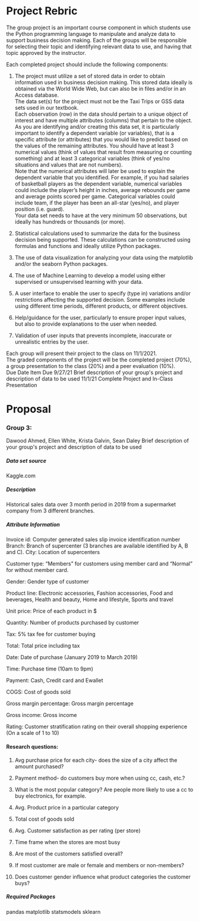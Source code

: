 # Project Rebric

The group project is an important course component in which students use the Python programming language to manipulate and analyze data to support business decision making. Each of the groups will be responsible for selecting their topic and identifying relevant data to use, and having that topic approved by the instructor.  

Each completed project should include the following components: 

1. The project must utilize a set of stored data in order to obtain information used in business decision making. 
     This stored data ideally is obtained via the World Wide Web, but can also be in files and/or in an Access database.  
     The data set(s) for the project must not be the Taxi Trips or GSS data sets used in our textbook.  
     Each observation (row) in the data should pertain to a unique object of interest and have multiple attributes (columns) that pertain to the object.
     As you are identifying and/or creating this data set, it is particularly important to identify a dependent variable (or variables), that is a specific attribute (or attributes) that you would like to predict based on the values of the remaining attributes. 
     You should have at least 3 numerical values (think of values that result from measuring or counting something) 
     and at least 3 categorical variables (think of yes/no situations and values that are not numbers).  
     Note that the numerical attributes will later be used to explain the dependent variable that you identified.  For example, if you had salaries of basketball players as the dependent variable, numerical variables could include the player’s height in inches, average rebounds per game and average points scored per game.  Categorical variables could include team, if the player has been an all-star (yes/no), and player position (i.e. guard).  
     Your data set needs to have at the very minimum 50 observations, but ideally has hundreds or thousands (or more). 

2. Statistical calculations used to summarize the data for the business decision being supported.  These calculations can be constructed using formulas and functions and ideally utilize Python packages.

3. The use of data visualization for analyzing your data using the matplotlib and/or the seaborn Python packages.

4. The use of Machine Learning to develop a model using either supervised or unsupervised learning with your data.  

5. A user interface to enable the user to specify (type in) variations and/or restrictions affecting the supported decision.  Some examples include using different time periods, different products, or different objectives.   

6. Help/guidance for the user, particularly to ensure proper input values, but also to provide explanations to the user when needed. 

7. Validation of user inputs that prevents incomplete, inaccurate or unrealistic entries by the user.  


Each group will present their project to the class on 11/1/2021.  
The graded components of the project will be the completed project (70%), a group presentation to the class (20%) and a peer evaluation (10%).  
Due Date Item Due 9/27/21 Brief description of your group's project and description of data to be used 11/1/21 Complete Project and In-Class Presentation 


# Proposal 
### Group 3: 
Dawood Ahmed, Ellen White, Krista Galvin, Sean Daley
Brief description of your group's project and description of data to be used

##### Data set source
Kaggle.com

##### Description
Historical sales data over 3 month period in 2019 from a supermarket company from 3 different branches. 

##### Attribute Information
Invoice id: Computer generated sales slip invoice identification number
Branch: Branch of supercenter (3 branches are available identified by A, B and C).
City: Location of supercenters

Customer type: “Members” for customers using member card and “Normal” for without member card.

Gender: Gender type of customer

Product line: Electronic accessories, Fashion accessories, Food and beverages, Health and beauty, Home and lifestyle, Sports and travel

Unit price: Price of each product in $

Quantity: Number of products purchased by customer

Tax: 5% tax fee for customer buying

Total: Total price including tax

Date: Date of purchase (January 2019 to March 2019)

Time: Purchase time (10am to 9pm)

Payment: Cash, Credit card and Ewallet

COGS: Cost of goods sold

Gross margin percentage: Gross margin percentage

Gross income: Gross income

Rating: Customer stratification rating on their overall shopping experience (On a scale of 1 to 10)

#### Research questions:
1.	Avg purchase price for each city- does the size of a city affect the amount purchased?

2.	Payment method- do customers buy more when using cc, cash, etc.?

3.	What is the most popular category?  Are people more likely to use a cc to buy electronics, for example.

4.	Avg. Product price in a particular category

5.	Total cost of goods sold

6.	Avg. Customer satisfaction as per rating (per store)

7.	Time frame when the stores are most busy

8.	Are most of the customers satisfied overall?

9.	If most customer are male or female and members or non-members?

10.	Does customer gender influence what product categories the customer buys?


##### Required Packages

pandas
matplotlib
statsmodels
sklearn
